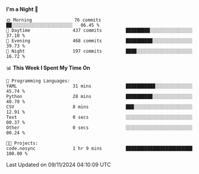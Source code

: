 <!--START_SECTION:waka-->
**I'm a Night 🦉** 

```text
🌞 Morning                76 commits          ██░░░░░░░░░░░░░░░░░░░░░░░   06.45 % 
🌆 Daytime                437 commits         █████████░░░░░░░░░░░░░░░░   37.10 % 
🌃 Evening                468 commits         ██████████░░░░░░░░░░░░░░░   39.73 % 
🌙 Night                  197 commits         ████░░░░░░░░░░░░░░░░░░░░░   16.72 % 
```


📊 **This Week I Spent My Time On** 

```text
💬 Programming Languages: 
YAML                     31 mins             ███████████░░░░░░░░░░░░░░   45.74 % 
Python                   28 mins             ██████████░░░░░░░░░░░░░░░   40.70 % 
CSV                      8 mins              ███░░░░░░░░░░░░░░░░░░░░░░   12.91 % 
Text                     0 secs              ░░░░░░░░░░░░░░░░░░░░░░░░░   00.37 % 
Other                    0 secs              ░░░░░░░░░░░░░░░░░░░░░░░░░   00.24 % 

🐱‍💻 Projects: 
code.nosync              1 hr 9 mins         █████████████████████████   100.00 % 
```


 Last Updated on 09/11/2024 04:10:09 UTC
<!--END_SECTION:waka-->
